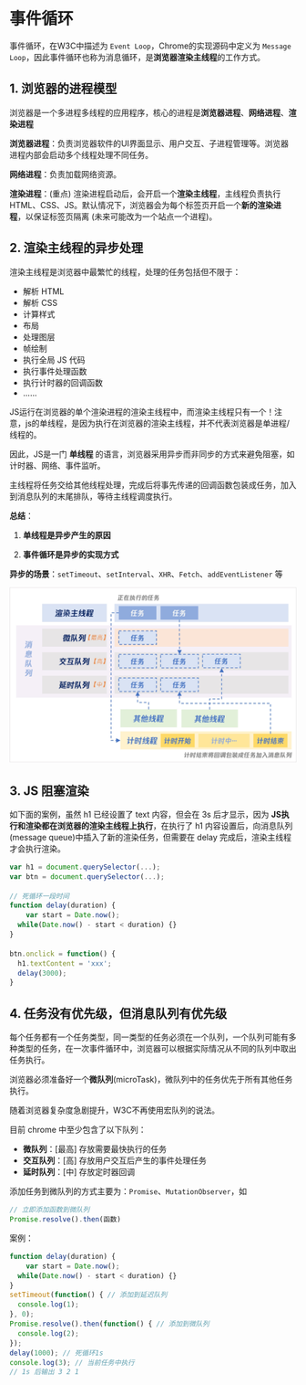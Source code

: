 # 事件循环

事件循环，在W3C中描述为 `Event Loop`，Chrome的实现源码中定义为 `Message Loop`，因此事件循环也称为消息循环，是**浏览器渲染主线程**的工作方式。



## 1. 浏览器的进程模型

浏览器是一个多进程多线程的应用程序，核心的进程是**浏览器进程**、**网络进程**、**渲染进程**

**浏览器进程**：负责浏览器软件的UI界面显示、用户交互、子进程管理等。浏览器进程内部会启动多个线程处理不同任务。

**网络进程**：负责加载网络资源。

**渲染进程**：(重点) 渲染进程启动后，会开启一个**渲染主线程**，主线程负责执行 HTML、CSS、JS。默认情况下，浏览器会为每个标签页开启一个**新的渲染进程**，以保证标签页隔离 (未来可能改为一个站点一个进程)。



## 2. 渲染主线程的异步处理

渲染主线程是浏览器中最繁忙的线程，处理的任务包括但不限于：

+ 解析 HTML
+ 解析 CSS
+ 计算样式
+ 布局
+ 处理图层
+ 帧绘制
+ 执行全局 JS 代码
+ 执行事件处理函数
+ 执行计时器的回调函数
+ ......

JS运行在浏览器的单个渲染进程的渲染主线程中，而渲染主线程只有一个！注意，js的单线程，是因为执行在浏览器的渲染主线程，并不代表浏览器是单进程/线程的。

因此，JS是一门 **单线程** 的语言，浏览器采用异步而非同步的方式来避免阻塞，如计时器、网络、事件监听。

主线程将任务交给其他线程处理，完成后将事先传递的回调函数包装成任务，加入到消息队列的末尾排队，等待主线程调度执行。

**总结**：

1. **单线程是异步产生的原因**

2. **事件循环是异步的实现方式**



**异步的场景**：`setTimeout`、`setInterval`、`XHR`、`Fetch`、`addEventListener` 等

![](./img/01-event_loop.jpg)



## 3. JS 阻塞渲染

如下面的案例，虽然 h1 已经设置了 text 内容，但会在 3s 后才显示，因为 **JS执行和渲染都在浏览器的渲染主线程上执行**，在执行了 h1 内容设置后，向消息队列(message queue)中插入了新的渲染任务，但需要在 delay 完成后，渲染主线程才会执行渲染。

```javascript
var h1 = document.querySelector(...);
var btn = document.querySelector(...);

// 死循环一段时间
function delay(duration) {
	var start = Date.now();
  while(Date.now() - start < duration) {}
}

btn.onclick = function() {
  h1.textContent = 'xxx';
  delay(3000);
}
```



## 4. 任务没有优先级，但消息队列有优先级

每个任务都有一个任务类型，同一类型的任务必须在一个队列，一个队列可能有多种类型的任务，在一次事件循环中，浏览器可以根据实际情况从不同的队列中取出任务执行。

浏览器必须准备好一个**微队列**(microTask)，微队列中的任务优先于所有其他任务执行。

随着浏览器复杂度急剧提升，W3C不再使用宏队列的说法。

目前 chrome 中至少包含了以下队列：

+ **微队列**：[最高] 存放需要最快执行的任务  
+ **交互队列**：[高] 存放用户交互后产生的事件处理任务
+ **延时队列**：[中] 存放定时器回调

添加任务到微队列的方式主要为：`Promise`、`MutationObserver`，如

```javascript
// 立即添加函数到微队列
Promise.resolve().then(函数)
```

案例：

```javascript
function delay(duration) {
	var start = Date.now();
  while(Date.now() - start < duration) {}
}
setTimeout(function() { // 添加到延迟队列
  console.log(1);
}, 0);
Promise.resolve().then(function() { // 添加到微队列
  console.log(2);
});
delay(1000); // 死循环1s
console.log(3); // 当前任务中执行
// 1s 后输出 3 2 1
```


